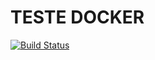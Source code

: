 
# TESTE DOCKER
[![Build Status](https://travis-ci.com/DaniloKodavara/docker-spring-boot-test.svg?branch=master)](https://travis-ci.com/DaniloKodavara/docker-spring-boot-test)
